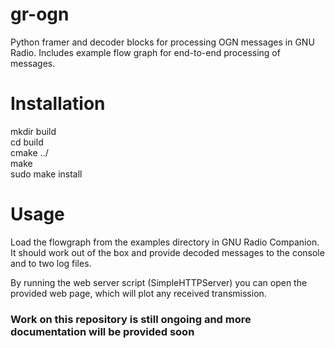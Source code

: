 <h1>gr-ogn</h1>

Python framer and decoder blocks for processing OGN messages in GNU Radio. Includes example flow graph for end-to-end processing of messages.

<h1>Installation</h1>

mkdir build<br>
cd build<br>
cmake ../<br>
make<br>
sudo make install

<h1>Usage</h1>

Load the flowgraph from the examples directory in GNU Radio Companion. It should work out of the box and provide decoded messages to the console and to two log files. 

By running the web server script (SimpleHTTPServer) you can open the provided web page, which will plot any received transmission. 

<h3>Work on this repository is still ongoing and more documentation will be provided soon</h3>

